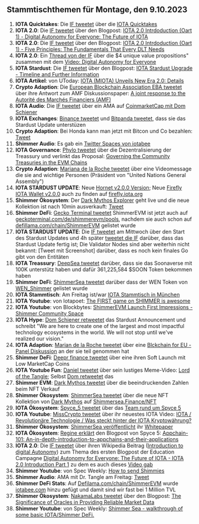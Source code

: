 ## Stammtischthemen für Montage, den 9.10.2023

1. **IOTA Quicktakes**: Die [IF tweetet](https://x.com/iota/status/1708768891411808646?s=20) über die [IOTA Quicktakes]()
2. **IOTA 2.0**: Die [IF tweetet](https://x.com/iota/status/1708829188965142923?s=20) über den Blogpost: [IOTA 2.0 Intrdoduction (Oart 1) - Digital Autonomy for Everyone: The Future of IOTA](https://blog.iota.org/digital-autonomy-for-everyone/)
3. **IOTA 2.0**: Die [IF tweetet](https://x.com/iota/status/1709191578676342876?s=20) über den Blogpost: [IOTA 2.0 Intrdoduction (Oart 1) - Five Principles: The Fundamentals That Every DLT Needs](https://blog.iota.org/five-principles-iota20/)
4. **IOTA 2.0**: Ein [Thread von der IF](https://x.com/iota/status/1708852406841229665?s=20) über die $4 unique value propositions" zusammen mit dem [Video: Digital Autonomy for Everyone](https://youtu.be/3qoBNd9anug)
5. **IOTA Stardust**: Die [IF tweetet](https://x.com/iota/status/1708859392840302867?s=20) über den Blogpost: [IOTA Stardust Upgrade - Timeline and Further Information](https://blog.iota.org/iota-stardust-upgrade/)
6. **IOTA Artikel**: von UToday: [IOTA (MIOTA) Unveils New Era 2.0: Details](https://u.today/iota-miota-unveils-new-era-20-details?utm_source=dlvr.it&utm_medium=twitter)
7. **Crypto Adaption**: Die [European Blockchain Association EBA tweetet](https://x.com/EUBLASORG/status/1708775803285065946?s=20) über ihre Antwort zum AMF Diskussionspaper: [A joint response to the Autorité des Marchés Financiers (AMF)](https://europeanblockchainassociation.org/2023/09/30/a-joint-response-to-the-autorite-des-marches-financiers-amf/)
8. **IOTA Audio**: Die [IF tweetet](https://x.com/iota/status/1709150487528845702?s=20) über ein AMA auf [CoinmarketCap mit Dom Schiener](https://coinmarketcap.com/community/post/331092921/#action=oauth&state=RY3BYFBNRNSVZFBBGBGCER3MR27A4HE6)
9. **IOTA Exchanges**: [Binance tweetet](https://x.com/iota/status/1709171819792519210?s=20) und [Bitpanda tweetet](https://x.com/Bitpanda_global/status/1709214190072647823?s=20), dass sie das Stardust Update unterstüzen
10. **Crypto Adaption**: Bei Honda kann man jetzt mit Bitcon und Co bezahlen: [Tweet](https://x.com/AltcoinDailyio/status/1708938634324508980?s=20)
11. **Shimmer Audio**: Es gab ein [Twitter Spaces von iotabee](https://x.com/iotabee/status/1709236940610912745?s=20)
12. **IOTA Governance**: [Phylo tweetet](https://x.com/PhyloIota/status/1709055052357443899?s=20) über die Dezentralisierung der Treassury und verlinkt das Proposal: [Governing the Community Treasuries in the EVM Chains](https://govern.iota.org/t/governing-the-community-treasuries-in-the-evm-chains/1676)
13. **Crypto Adaption**: [Mariana de la Roche tweetet](https://x.com/Marianadlrw/status/1709195567685841396?s=20) über eine Videomessage die sie and wichtige Personen (Präsident von "United Nations General Assembly")
14. **IOTA STARDUST UPDATE**: Neue [Hornet v2.0.0 Version](https://github.com/iotaledger/hornet/releases/tag/v2.0.0); Neue [Firefly IOTA Wallet v2.0.0](https://github.com/iotaledger/firefly/releases) auch zu finden auf [firefly.iota.org](firefly.iota.org)
15. **Shimmer Ökosystem**: Der [Dark Mythos Explorer](https://explorer.dark-mythos.com/mint/shimmer-sea) geht live und die neue Kollektion ist nach 10min ausverkauft: [Tweet](https://x.com/DarkMythosIOTA/status/1709239646914220119?s=20)
16. **Shimmer DeFi**: [Gecko Terminal tweetet](https://x.com/GeckoTerminal/status/1709460836564218211?s=20) ShimmerEVM ist jetzt auch auf [geckoterminal.com/de/shimmerevm/pools](https://www.geckoterminal.com/de/shimmerevm/pools), nachdem sie auch schon auf [defillama.com/chain/ShimmerEVM](https://defillama.com/chain/ShimmerEVM) gelistet wurde
17. **IOTA STARDUST UPDATE**: Die [IF tweetet](https://x.com/iota/status/1709448264766922963?s=20) am Mittwoch über den Start des Stardust Updates und 4h später [tweetet die IF](https://x.com/iota/status/1709504576972275914?s=20) darüber, dass das Stardust Update fertig ist; Die Validator Nodes sind aber weiterhin nicht bekannt: [Tweet mit Screenshot] darüber, dass es noch kein finales Go gibt von den Entitäten
18. **IOTA Treassury**: [DeepSea tweetet](https://x.com/Deep_Sea_Iotan/status/1709261205280616843?s=20) darüber, dass sie das Soonaverse mit 100K unterstütz haben und dafür 361,225,584 $SOON Token bekommen haben
19. **Shimmer DeFi**: [ShimmerSea tweetet](https://x.com/ShimmerSeaDEX/status/1709267265110089906?s=20) darüber dass der WEN Token von [WEN_Shimmer](https://twitter.com/WEN_Shimmer) gelistet wurde
20. **IOTA Stammtisch**: Am Freitag ist/war [IOTA Stammtisch in München](https://www.meetup.com/iota-muc/events/295959784/?utm_medium=referral&utm_campaign=share-btn_savedevents_share_modal&utm_source=twitter)
21. **IOTA Youtube**: von Iotapoet: [The FIRST game on SHIMMER is awesome](https://youtu.be/TplD7vkMrkY?si=qbnLyonOluUbOQux)
22. **IOTA Youtube**: von Blockbytes: [ShimmerEVM Launch First Impressions - Shimmer Community Space](https://www.youtube.com/watch?v=TplD7vkMrkY)
23. **IOTA Hype**: [Dom Schiener retweetet](https://x.com/DomSchiener/status/1709512726563729803?s=20) das Stardust Announcement und schreibt "We are here to create one of the largest and most impactful technology ecosystems in the world. We will not stop until we've realized our vision."
24. **IOTA Adaption**: [Marian de la Roche tweetet](https://x.com/Marianadlrw/status/1709568419970888123?s=20) über eine [Blckchain for EU - Panel Diskussion](https://youtu.be/8xnForQXEl8?feature=shared) an der sie teil genommen hat
25. **Shimmer DeFi**: [Deepr finance tweetet](https://x.com/DeeprFinance/status/1709569813142438192?s=20) über eine ihren Soft Launch mit Low MarketCap Coins
26. **IOTA Youtube Fun**: [Daniel tweetet](https://x.com/danielasdf22/status/1709600333343670392?s=20) über sein lustiges Meme-Video: [Lord of the Tangle](https://www.youtube.com/watch?v=aoVenoqfSf0); Selbst [Dom retweetet](https://x.com/DomSchiener/status/1709623362035532241?s=20) das
27. **Shimmer EVM**: [Dark Mythos tweetet](https://x.com/DarkMythosIOTA/status/1709601191758348588?s=20) über die beeindruckenden Zahlen beim NFT Verkauf
28. **Shimmer Ökosystem**: [ShimmerSea tweetet](https://x.com/ShimmerSeaDEX/status/1709612771875160093?s=20) über die neue NFT Kollektion von [Dark Mythos](https://twitter.com/DarkMythosIOTA) auf [Shimmersea.Finance/NFT](https://shimmersea.finance/nfts)
29. **IOTA Ökosystem**: [Spyce_5 tweetet](https://x.com/SPYCE_5/status/1709819267707703298?s=20) über das [Team rund um Spyce 5](https://spyce5.com/about-us/)
30. **IOTA Youtube**: [MissCrypto tweetet](https://x.com/MissCryptoGER/status/1709841457345896604?s=20) über ihr neuestes IOTA Video: [IOTA / Revolutionäre Technologie / Was steckt hinter der IOTA Kryptowährung?](https://youtu.be/qDkOu56QVNI?si=ysToPdPJekzot6s5)
31. **Shimmer Ökosystem**: [ShimmerSea veröffentlicht](https://x.com/ShimmerSeaDEX/status/1709825393115406532?s=20) ihr [Whitepaper](https://whitepaper.shimmersea.finance/)
32. **IOTA Ökosystem**: [Regine erklärt](https://x.com/Energine/status/1709867497581584784?s=20) den Blogpost von Spyce 5: [Appchain-101: An-in-depth-introduction-to-appchains-and-their-applications](https://spyce5.com/appchains/appchain-101-an-in-depth-introduction-to-appchains-and-their-applications/)
33. **IOTA 2.0**: Die [IF tweetet](https://x.com/iota/status/1709916347621072977?s=20) über ihren Wikipedia Beitrag ([Introduction to digital Autonomy](https://wiki.iota.org/learn/protocols/iota2.0/introduction-to-digital-autonomy)) zum Thema des ersten Blogpost der Education Campagne [Digital Autonomy for Everyone: The Future of IOTA - IOTA 2.0 Introduction Part 1](https://blog.iota.org/digital-autonomy-for-everyone/) zu dem es auch dieses [Video gab](https://www.youtube.com/embed/3qoBNd9anug?autoplay=1&auto_play=true)
34. **Shimmer Youtube**: von Spec Weekly: [How to send Shimmies](https://youtu.be/DnTy3-zN628)
35. **Shimmer Audio**: AMA mit Dr. Tangle am Freitag: [Tweet](https://x.com/ShimmerSeaDEX/status/1709931447212028233?s=20)
36. **Shimmer DeFi Stats**: Auf [Defilama.com/chain/ShimmerEVM](https://defillama.com/chain/ShimmerEVM) wurde [iotabee.com](https://iotabee.com/) hinzu gefügt und damit sind wir fast bei 1 Million TVL
37. **Shimmer Ökosystem**: [NakamaLabs tweetet](https://x.com/Nakama_Labs/status/1709938230743928973?s=20) über den Blogpost: [The Significance of Oracles in Providing Reliable Market Data](https://medium.com/@NakamaLabs/the-significance-of-oracles-in-providing-reliable-market-data-bd27e65658b4)
38. **Shimmer Youtube**: von Spec Weekly: [Shimmer Sea - walkthrough of some basic IOTA/Shimmer DeFi.](https://www.youtube.com/watch?v=DnTy3-zN628)
